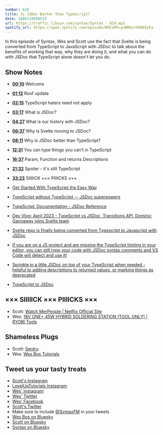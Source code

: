 ```yaml
---
number: 624
title: Is JSDoc Better than TypeScript?
date: 1686139200514
url: https://traffic.libsyn.com/syntax/Syntax_-_624.mp3
spotify_url: https://open.spotify.com/episode/0HCsMYcynWROzrh9ODIoFa
---
```


In this episode of Syntax, Wes and Scott use the fact that Svelte is being converted from TypeScript to JavaScript with JSDoc to talk about the benefits of working that way, why they are doing it, and what you can do with JSDoc that TypeScript alone doesn't let you do.

## Show Notes

* **[00:10](#t=00:10)** Welcome
* **[01:12](#t=01:12)** Roof update
* **[02:15](#t=02:15)** TypeScript haters need not apply
* **[03:17](#t=03:17)** What is JSDoc?
* **[04:27](#t=04:27)** What is our history with JSDoc?
* **[06:37](#t=06:37)** Why is Svelte moving to JSDoc?
* **[08:11](#t=08:11)** Why is JSDoc better than TypeScript?
* **[12:31](#t=12:31)** You can type things you can’t in TypeScript
* **[16:37](#t=16:37)** Param, Function and returns Descriptions
* **[21:32](#t=21:32)** Spoiler - it's still TypeScript
* **[33:23](#t=33:23)** SIIIIICK ××× PIIIICKS ×××

* [Get Started With TypeScript the Easy Way](https://austingil.com/typescript-the-easy-way/)
* [TypeScript without TypeScript -- JSDoc superpowers](https://fettblog.eu/typescript-jsdoc-superpowers/)
* [TypeScript: Documentation - JSDoc Reference](https://www.typescriptlang.org/docs/handbook/jsdoc-supported-types.html)
* [Dev Vlog: April 2023 - TypeScript vs JSDoc, Transitions API, Dominic Gannaway joins Svelte team](https://www.youtube.com/watch?v=MJHO6FSioPI&t=95s)
* [Svelte repo is finally being converted from Typescript to Javascript with JSDoc](https://twitter.com/puruvjdev/status/1655813548495486977)
* [If you are on a JS project and are missing the TypeScript hinting in your editor, you can still type your code with JSDoc syntax comments and VS Code will detect and use it!](https://twitter.com/wesbos/status/1339217248729305090)
* [Sprinkle in a little JSDoc on top of your TypeScript when needed - helpful to adding descriptions to returned values, or marking things as deprecated](https://twitter.com/wesbos/status/1646601873523200021)
* [TypeScript to JSDoc](https://www.npmjs.com/package/ts-to-jsdoc)

## ××× SIIIIICK ××× PIIIICKS ×××

* Scott: [Watch MerPeople | Netflix Official Site](https://www.netflix.com/ca/title/81439780)
* Wes: [18V ONE+ 45W HYBRID SOLDERING STATION (TOOL ONLY) | RYOBI Tools](https://www.ryobitools.ca/products/details/18v-one-plus-45w-hybrid-soldering-station/)

## Shameless Plugs

* Scott: [Sentry](https://sentry.io)
* Wes: [Wes Bos Tutorials](https://wesbos.com/courses)

## Tweet us your tasty treats

* [Scott's Instagram](https://www.instagram.com/stolinski/)
* [LevelUpTutorials Instagram](https://www.instagram.com/LevelUpTutorials/)
* [Wes' Instagram](https://www.instagram.com/wesbos/)
* [Wes' Twitter](https://twitter.com/wesbos)
* [Wes' Facebook](https://www.facebook.com/wesbos.developer)
* [Scott's Twitter](https://twitter.com/stolinski)
* Make sure to include [@SyntaxFM](https://twitter.com/SyntaxFM) in your tweets
* [Wes Bos on Bluesky](https://bsky.app/profile/wesbos.com)
* [Scott on Bluesky](https://bsky.app/profile/tolin.ski)
* [Syntax on Bluesky](https://bsky.app/profile/syntax.fm)
